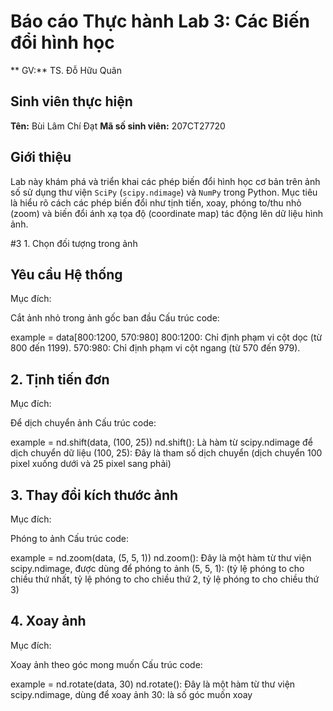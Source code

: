 # Báo cáo Thực hành Lab 3: Các Biến đổi hình học

** GV:** TS. Đỗ Hữu Quân

## Sinh viên thực hiện
**Tên:** Bùi Lâm Chí Đạt
**Mã số sinh viên:** 207CT27720

## Giới thiệu
Lab này khám phá và triển khai các phép biến đổi hình học cơ bản trên ảnh số sử dụng thư viện `SciPy` (`scipy.ndimage`) và `NumPy` trong Python. Mục tiêu là hiểu rõ cách các phép biến đổi như tịnh tiến, xoay, phóng to/thu nhỏ (zoom) và biến đổi ánh xạ tọa độ (coordinate map) tác động lên dữ liệu hình ảnh.


#3 1. Chọn đối tượng trong ảnh
 
## Yêu cầu Hệ thống
Mục đích:

Cắt ảnh nhỏ trong ảnh gốc ban đầu
Cấu trúc code:

example = data[800:1200, 570:980]
800:1200: Chỉ định phạm vi cột dọc (từ 800 đến 1199).
570:980: Chỉ định phạm vi cột ngang (từ 570 đến 979).

## 2. Tịnh tiến đơn
Mục đích:

Để dịch chuyển ảnh
Cấu trúc code:

example = nd.shift(data, (100, 25))
nd.shift(): Là hàm từ scipy.ndimage để dịch chuyển dữ liệu
(100, 25): Đây là tham số dịch chuyển (dịch chuyển 100 pixel xuống dưới và 25 pixel sang phải)

## 3. Thay đổi kích thước ảnh
Mục đích:

Phóng to ảnh
Cấu trúc code:

example = nd.zoom(data, (5, 5, 1))
nd.zoom(): Đây là một hàm từ thư viện scipy.ndimage, được dùng để phóng to ảnh
(5, 5, 1): (tỷ lệ phóng to cho chiều thứ nhất, tỷ lệ phóng to cho chiều thứ 2, tỷ lệ phóng to cho chiều thứ 3)

## 4. Xoay ảnh
Mục đích:

Xoay ảnh theo góc mong muốn
Cấu trúc code:

example = nd.rotate(data, 30)
nd.rotate(): Đây là một hàm từ thư viện scipy.ndimage, dùng để xoay ảnh
30: là số góc muốn xoay
